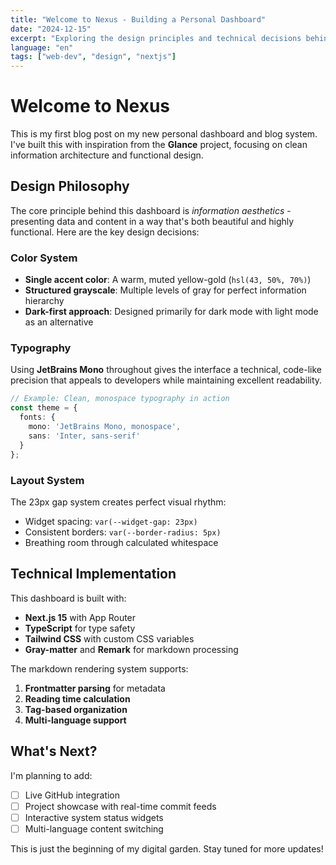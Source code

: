 ```yaml
---
title: "Welcome to Nexus - Building a Personal Dashboard"
date: "2024-12-15"
excerpt: "Exploring the design principles and technical decisions behind creating a minimalist, Glance-inspired dashboard for personal use."
language: "en"
tags: ["web-dev", "design", "nextjs"]
---
```


# Welcome to Nexus

This is my first blog post on my new personal dashboard and blog system. I've built this with inspiration from the **Glance** project, focusing on clean information architecture and functional design.

## Design Philosophy

The core principle behind this dashboard is *information aesthetics* - presenting data and content in a way that's both beautiful and highly functional. Here are the key design decisions:

### Color System

- **Single accent color**: A warm, muted yellow-gold (`hsl(43, 50%, 70%)`)
- **Structured grayscale**: Multiple levels of gray for perfect information hierarchy
- **Dark-first approach**: Designed primarily for dark mode with light mode as an alternative

### Typography

Using **JetBrains Mono** throughout gives the interface a technical, code-like precision that appeals to developers while maintaining excellent readability.

```typescript
// Example: Clean, monospace typography in action
const theme = {
  fonts: {
    mono: 'JetBrains Mono, monospace',
    sans: 'Inter, sans-serif'
  }
};
```

### Layout System

The 23px gap system creates perfect visual rhythm:

- Widget spacing: `var(--widget-gap: 23px)`
- Consistent borders: `var(--border-radius: 5px)`
- Breathing room through calculated whitespace

## Technical Implementation

This dashboard is built with:

- **Next.js 15** with App Router
- **TypeScript** for type safety
- **Tailwind CSS** with custom CSS variables
- **Gray-matter** and **Remark** for markdown processing

The markdown rendering system supports:

1. **Frontmatter parsing** for metadata
2. **Reading time calculation**
3. **Tag-based organization**
4. **Multi-language support**

## What's Next?

I'm planning to add:

- [ ] Live GitHub integration
- [ ] Project showcase with real-time commit feeds  
- [ ] Interactive system status widgets
- [ ] Multi-language content switching

This is just the beginning of my digital garden. Stay tuned for more updates!